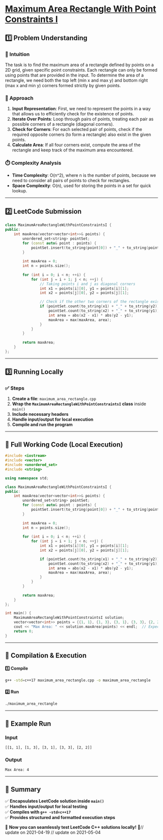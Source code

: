 # **[Maximum Area Rectangle With Point Constraints I](https://leetcode.com/problems/maximum-area-rectangle-with-point-constraints-i/description/)**  

## **1️⃣ Problem Understanding**  
### **📌 Intuition**  
The task is to find the maximum area of a rectangle defined by points on a 2D grid, given specific point constraints. Each rectangle can only be formed using points that are provided in the input. To determine the area of a rectangle, we need both the top left (min x and max y) and bottom right (max x and min y) corners formed strictly by given points.

### **🚀 Approach**  
1. **Input Representation**: First, we need to represent the points in a way that allows us to efficiently check for the existence of points.
2. **Iterate Over Points**: Loop through pairs of points, treating each pair as possible corners of a rectangle (diagonal corners).
3. **Check for Corners**: For each selected pair of points, check if the required opposite corners (to form a rectangle) also exist in the given points.
4. **Calculate Area**: If all four corners exist, compute the area of the rectangle and keep track of the maximum area encountered.

### **⏱️ Complexity Analysis**  
- **Time Complexity**: O(n^2), where n is the number of points, because we need to consider all pairs of points to check for rectangles.
- **Space Complexity**: O(n), used for storing the points in a set for quick lookup.

---  

## **2️⃣ LeetCode Submission**  
```cpp
class MaximumAreaRectangleWithPointConstraintsI {
public:
    int maxArea(vector<vector<int>>& points) {
        unordered_set<string> pointSet;
        for (const auto& point : points) {
            pointSet.insert(to_string(point[0]) + "_" + to_string(point[1]));
        }
        
        int maxArea = 0;
        int n = points.size();
        
        for (int i = 0; i < n; ++i) {
            for (int j = i + 1; j < n; ++j) {
                // Taking points i and j as diagonal corners
                int x1 = points[i][0], y1 = points[i][1];
                int x2 = points[j][0], y2 = points[j][1];

                // Check if the other two corners of the rectangle exist
                if (pointSet.count(to_string(x1) + "_" + to_string(y2)) && 
                    pointSet.count(to_string(x2) + "_" + to_string(y1))) {
                    int area = abs(x2 - x1) * abs(y2 - y1);
                    maxArea = max(maxArea, area);
                }
            }
        }
        
        return maxArea;
    }
};  
```  

---  

## **3️⃣ Running Locally**  
### **✅ Steps**  
1. **Create a file**: `maximum_area_rectangle.cpp`  
2. **Wrap the `MaximumAreaRectangleWithPointConstraintsI` class** inside `main()`  
3. **Include necessary headers**  
4. **Handle input/output for local execution**  
5. **Compile and run the program**  

---  

## **📝 Full Working Code (Local Execution)**  
```cpp
#include <iostream>
#include <vector>
#include <unordered_set>
#include <string>

using namespace std;

class MaximumAreaRectangleWithPointConstraintsI {
public:
    int maxArea(vector<vector<int>>& points) {
        unordered_set<string> pointSet;
        for (const auto& point : points) {
            pointSet.insert(to_string(point[0]) + "_" + to_string(point[1]));
        }
        
        int maxArea = 0;
        int n = points.size();
        
        for (int i = 0; i < n; ++i) {
            for (int j = i + 1; j < n; ++j) {
                int x1 = points[i][0], y1 = points[i][1];
                int x2 = points[j][0], y2 = points[j][1];

                if (pointSet.count(to_string(x1) + "_" + to_string(y2)) && 
                    pointSet.count(to_string(x2) + "_" + to_string(y1))) {
                    int area = abs(x2 - x1) * abs(y2 - y1);
                    maxArea = max(maxArea, area);
                }
            }
        }
        
        return maxArea;
    }
};

int main() {
    MaximumAreaRectangleWithPointConstraintsI solution;
    vector<vector<int>> points = {{1, 1}, {1, 3}, {3, 1}, {3, 3}, {2, 2}};
    cout << "Max Area: " << solution.maxArea(points) << endl;  // Expected Output: 4
    return 0;
}  
```  

---  

## **🔧 Compilation & Execution**  
#### **1️⃣ Compile**  
```bash
g++ -std=c++17 maximum_area_rectangle.cpp -o maximum_area_rectangle
```  

#### **2️⃣ Run**  
```bash
./maximum_area_rectangle
```  

---  

## **🎯 Example Run**  
### **Input**  
```
[[1, 1], [1, 3], [3, 1], [3, 3], [2, 2]]
```  
### **Output**  
```
Max Area: 4
```  

---  

## **📌 Summary**  
✅ **Encapsulates LeetCode solution inside `main()`**  
✅ **Handles input/output for local testing**  
✅ **Compiles with `g++ -std=c++17`**  
✅ **Provides structured and formatted execution steps**  

🚀 **Now you can seamlessly test LeetCode C++ solutions locally!** 🚀// update on 2021-04-19
// update on 2021-05-04
